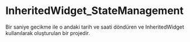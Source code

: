 # InheritedWidget_StateManagement

Bir saniye gecikme ile o andaki tarih ve saati döndüren ve InheritedWidget kullanılarak oluşturulan bir projedir.
